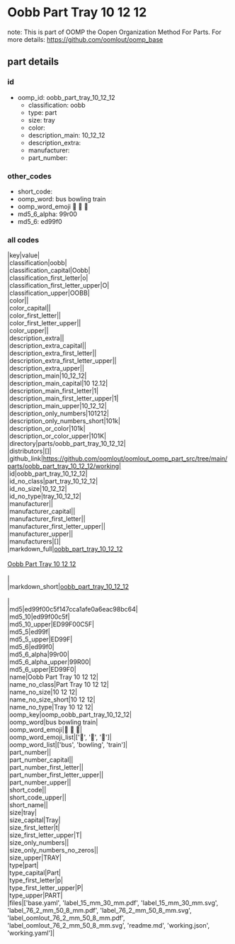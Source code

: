# Oobb Part Tray 10 12 12  

note: This is part of OOMP the Oopen Organization Method For Parts. For more details: https://github.com/oomlout/oomp_base

##  part details





### id
* oomp_id: oobb_part_tray_10_12_12
  * classification: oobb
  * type: part
  * size: tray
  * color: 
  * description_main: 10_12_12
  * description_extra: 
  * manufacturer: 
  * part_number: 

### other_codes
* short_code: 
* oomp_word: bus bowling train
* oomp_word_emoji :bus: :bowling: :train:
* md5_6_alpha: 99r00
* md5_6: ed99f0

### all codes 
|key|value|  
|classification|oobb|  
|classification_capital|Oobb|  
|classification_first_letter|o|  
|classification_first_letter_upper|O|  
|classification_upper|OOBB|  
|color||  
|color_capital||  
|color_first_letter||  
|color_first_letter_upper||  
|color_upper||  
|description_extra||  
|description_extra_capital||  
|description_extra_first_letter||  
|description_extra_first_letter_upper||  
|description_extra_upper||  
|description_main|10_12_12|  
|description_main_capital|10 12.12|  
|description_main_first_letter|1|  
|description_main_first_letter_upper|1|  
|description_main_upper|10_12_12|  
|description_only_numbers|101212|  
|description_only_numbers_short|101k|  
|description_or_color|101k|  
|description_or_color_upper|101K|  
|directory|parts/oobb_part_tray_10_12_12|  
|distributors|[]|  
|github_link|https://github.com/oomlout/oomlout_oomp_part_src/tree/main/parts/oobb_part_tray_10_12_12/working|  
|id|oobb_part_tray_10_12_12|  
|id_no_class|part_tray_10_12_12|  
|id_no_size|10_12_12|  
|id_no_type|tray_10_12_12|  
|manufacturer||  
|manufacturer_capital||  
|manufacturer_first_letter||  
|manufacturer_first_letter_upper||  
|manufacturer_upper||  
|manufacturers|[]|  
|markdown_full|[oobb_part_tray_10_12_12](https://github.com/oomlout/oomlout_oomp_part_src/tree/main/parts/oobb_part_tray_10_12_12/working)<br>[](https://github.com/oomlout/oomlout_oomp_part_src/tree/main/parts/oobb_part_tray_10_12_12/working)<br>[Oobb Part Tray 10 12 12](https://github.com/oomlout/oomlout_oomp_part_src/tree/main/parts/oobb_part_tray_10_12_12/working)<br><br>|  
|markdown_short|[oobb_part_tray_10_12_12](https://github.com/oomlout/oomlout_oomp_part_src/tree/main/parts/oobb_part_tray_10_12_12/working)<br><br>|  
|md5|ed99f00c5f147cca1afe0a6eac98bc64|  
|md5_10|ed99f00c5f|  
|md5_10_upper|ED99F00C5F|  
|md5_5|ed99f|  
|md5_5_upper|ED99F|  
|md5_6|ed99f0|  
|md5_6_alpha|99r00|  
|md5_6_alpha_upper|99R00|  
|md5_6_upper|ED99F0|  
|name|Oobb Part Tray 10 12 12|  
|name_no_class|Part Tray 10 12 12|  
|name_no_size|10 12 12|  
|name_no_size_short|10 12 12|  
|name_no_type|Tray 10 12 12|  
|oomp_key|oomp_oobb_part_tray_10_12_12|  
|oomp_word|bus bowling train|  
|oomp_word_emoji|:bus: :bowling: :train:|  
|oomp_word_emoji_list|[':bus:', ':bowling:', ':train:']|  
|oomp_word_list|['bus', 'bowling', 'train']|  
|part_number||  
|part_number_capital||  
|part_number_first_letter||  
|part_number_first_letter_upper||  
|part_number_upper||  
|short_code||  
|short_code_upper||  
|short_name||  
|size|tray|  
|size_capital|Tray|  
|size_first_letter|t|  
|size_first_letter_upper|T|  
|size_only_numbers||  
|size_only_numbers_no_zeros||  
|size_upper|TRAY|  
|type|part|  
|type_capital|Part|  
|type_first_letter|p|  
|type_first_letter_upper|P|  
|type_upper|PART|  
|files|['base.yaml', 'label_15_mm_30_mm.pdf', 'label_15_mm_30_mm.svg', 'label_76_2_mm_50_8_mm.pdf', 'label_76_2_mm_50_8_mm.svg', 'label_oomlout_76_2_mm_50_8_mm.pdf', 'label_oomlout_76_2_mm_50_8_mm.svg', 'readme.md', 'working.json', 'working.yaml']|  
